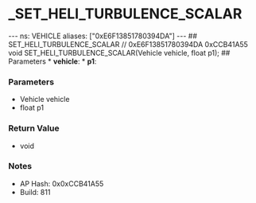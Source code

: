 # _SET_HELI_TURBULENCE_SCALAR

--- ns: VEHICLE aliases: ["0xE6F13851780394DA"] --- ## SET_HELI_TURBULENCE_SCALAR  // 0xE6F13851780394DA 0xCCB41A55 void SET_HELI_TURBULENCE_SCALAR(Vehicle vehicle, float p1);  ## Parameters * **vehicle**: * **p1**:

### Parameters
* Vehicle vehicle
* float p1

### Return Value
* void

### Notes
* AP Hash: 0x0xCCB41A55
* Build: 811

